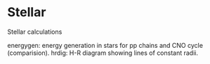 # Stellar
Stellar calculations

energygen: energy generation in stars for pp chains and CNO cycle (comparision). 
hrdig: H-R diagram showing lines of constant radii. 
